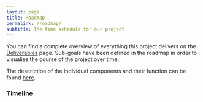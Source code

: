 ```yaml
---
layout: page
title: Roadmap
permalink: /roadmap/
subtitle: The time schedule for our project
---
```


You can find a complete overview of everything this project delivers on the <a href="/deliverables">Deliverables</a> page. Sub-goals have been defined in the roadmap in order to visualise the course of the project over time.

The description of the individual components and their function can be found <a href="/software">here</a>.

### Timeline ###

<html>
  <head>
    <title>Gantt Chart</title>
    <script type="text/javascript" src="https://www.gstatic.com/charts/loader.js"></script>
    <script type="text/javascript">
      google.charts.load('current', {'packages':['gantt']});
      google.charts.setOnLoadCallback(drawChart);

      function loadYMLData() {
        {% assign roadmap = site.data.roadmap %}
        var rows = [];

        {% for task in roadmap %}
          rows.push([
            '{{ task.task_id }}',
            '{{ task.task_name }}',
            '{{ task.resource }}',
            new Date({{ task.start_date | date: '%Y, %m, %d' }}),
            new Date({{ task.end_date | date: '%Y, %m, %d' }}),
            null,
            {{ task.percent_complete }},
            {% if task.dependencies %}'{{ task.dependencies }}'{% else %}null{% endif %}
          ]);
        {% endfor %}

        return rows;
      }

      function drawChart() {
        var data = new google.visualization.DataTable();
        data.addColumn('string', 'Task ID');
        data.addColumn('string', 'Task Name');
        data.addColumn('string', 'Resource');
        data.addColumn('date', 'Start Date');
        data.addColumn('date', 'End Date');
        data.addColumn('number', 'Duration');
        data.addColumn('number', 'Percent Complete');
        data.addColumn('string', 'Dependencies');

        var rows = loadYMLData();
        data.addRows(rows);

        var options = {
          height: 400,
          gantt: {
            criticalPathEnabled: false,
            arrow: {
              angle: 100,
              width: 5,
              color: 'green',
              radius: 0
            }
          }
        };

        var chart = new google.visualization.Gantt(document.getElementById('chart_div'));
        chart.draw(data, options);
      }
    </script>
  </head>
  <body>
    <div id="chart_div"></div>
  </body>
</html>

### Initialization ###

The project was initiated and the recruitment process started. Dependencies were identified and contact was made with dependent projects and organisations. Project organisational issues are being clarified.

A workshop on EM standards was held as part of this process. With the founding of the OSC-EM "Open Standards Community for EM", a working group for the standardisation of metadata was set up. Within the working group, requirements are collected and defined to which the OpenEM project is orientated.

Inspections were carried out at the participating faculties.

### Planning and Preparation ###

The project methodology and project tools were defined. Furthermore, all administrative issues were clarified so that the implementation of the project could begin. The task packages were assigned to the team and responsibilities were clarified.

### Concept & Realisation ###

#### Milestone I ####

| Component                | Goal                                                                                      |
|-------------------------|--------------------------------------------------------------------------------------------------------|
| Metadata Extractor      | Generate a metadata.json file from EM device data for ingestion using a script.                                       |
| Authentication Infrastructure | Implement Globus authentication, requiring separate manual with a service user login to access.                                   |
| Ingestor                | Provision of a minimal user interface for editing metadata and support for basic ingestion functionalities. The ingestor creates a dataset and transfers the data using Globus or s3.               |
| Education - Website     | Finalize project description and site goals with collected content.                                     |
| Repository Integration   | Produce mmCIF files for PDB/EMDB.     |
| Archival and Retrieval   | A dataset can be reliably archived and retrieved from ETHZs long term storage. PSI already supports this.             |
| SciCat                  | Deploy SciCat V4 at PSI with configuration to integrate with the archival system (RedML).                |

#### Milestone II (beta-Release) ####

| Component      | Goal       |
| ------------- | -------------- |
| Ingestor    | Enable visualisation and easier editing of metadata, especially standard fields in the frontend. The backend provides information on file selection.     |
| Education - Website    | Own domain and first relevant user instructions.      |
| Repository Integration   | Increase EMDB compatibility and provide a tool for model refinement.     |
| Archival and Retrieval   | PSI archiver can fully access Globus.     |
| SciCat   | SciCat V4 is in production. Sustainability model is discussed by steering committee.     |

#### Milestone III (Development completed) ####

| Component      | Goal       |
| ------------- | -------------- |
| Metadata Extractor    | Material science use cases are completed (TEM, STEM, EELS, HD) and minimum one microscope at each facility is supported.     |
| Authentication Infrastructure    | Datasets are owned and managed by end users.     |
| Ingestor    | Dynamic frontend generated by selected schema and individual ingestor backend are possible. The backend provides an administrative interface and can call different metadata extractors.      |
| Education - Website    | Operator manual is finished.     |
| Repository Integration   | Interface for uploading processed files and downloading annotated mmCIF.    |
| Archival and Retrieval   | ETHZ archiver system hardware is completed.    |
| SciCat   | Integrate both PSI and ETHZ archiver systems. Provide schema validation.    |

### Introduction ###

#### Milestone IV (Roll-out completed) ####

| Component      | Goal       |
| ------------- | -------------- |
| Ingestor    | Include user feedback in the design and provide a plugin based system for metadata extractors.  |
| Education - Website    | User manual is finished.     |
| Repository Integration   | Enable upload to EMPIAR.    |

#### Milestone V (Reworks ETH) ####

| Component      | Goal       |
| ------------- | -------------- |
| Repository Integration   | Deal with datasets using different version schema.     |
| SciCat   | Easier authorization and user management.     |